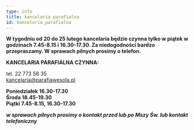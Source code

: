 ```yaml
---
type: info
title: kancelaria parafialna
id: kancelaria_parafialna
---
```

**W tygodniu od 20 do 25 lutego kancelaria będzie czynna tylko w piątek w godzinach 7.45-8.15 i 16.30-17.30. Za niedogodności bardzo przepraszamy. W sprawach pilnych prosimy o telefon.**

**KANCELARIA PARAFIALNA CZYNNA:**

tel. 22 773 56 35\
kancelaria@parafiawesola.pl

**Poniedziałek 16.30-17.30**\
**Środa 18.45-19.30**\
**Piątki 7.45-8.15, 16.30-17.30**

***w sprawach pilnych prosimy o kontakt przed lub po Mszy Św. lub kontakt telefoniczny***